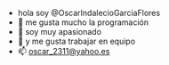 -  hola soy @OscarIndalecioGarciaFlores
- 👀 me gusta mucho la programación 
- 🌱 soy muy apasionado
- 💞️ y me gusta trabajar en equipo 
- 📫 oscar_2311@yahoo.es 

<!---
OscarIndalecioGarciaFlores/OscarIndalecioGarciaFlores is a ✨ special ✨ repository because its `README.md` (this file) appears on your GitHub profile.
You can click the Preview link to take a look at your changes.
--->
